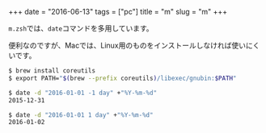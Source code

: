 +++
date = "2016-06-13"
tags =  ["pc"]
title = "m"
slug = "m"
+++
 
`m.zsh`では、`date`コマンドを多用しています。

便利なのですが、Macでは、Linux用のものをインストールしなければ使いにくいです。

```bash
$ brew install coreutils
$ export PATH="$(brew --prefix coreutils)/libexec/gnubin:$PATH"

$ date -d "2016-01-01 -1 day" +"%Y-%m-%d"
2015-12-31

$ date -d "2016-01-01 1 day" +"%Y-%m-%d"
2016-01-02
```
